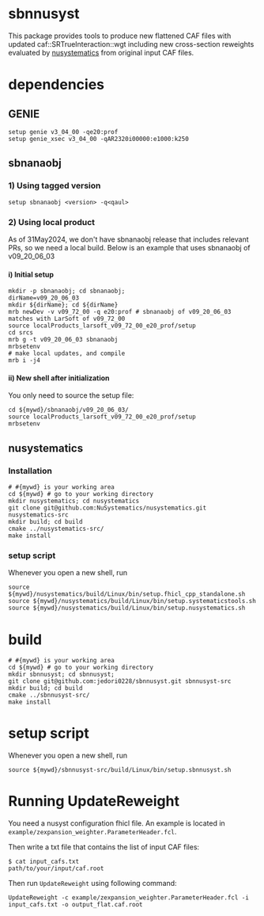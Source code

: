 # sbnnusyst

This package provides tools to produce new flattened CAF files with updated caf::SRTrueInteraction::wgt including new cross-section reweights evaluated by [nusystematics](https://github.com/NuSystematics/nusystematics) from original input CAF files.

# dependencies

## GENIE

```
setup genie v3_04_00 -qe20:prof
setup genie_xsec v3_04_00 -qAR2320i00000:e1000:k250
```

## sbnanaobj

### 1) Using tagged version

```
setup sbnanaobj <version> -q<qaul>
```

### 2) Using local product

As of 31May2024, we don't have sbnanaobj release that includes relevant PRs, so we need a local build.
Below is an example that uses sbnanaobj of v09_20_06_03

#### i) Initial setup

```
mkdir -p sbnanaobj; cd sbnanaobj;
dirName=v09_20_06_03
mkdir ${dirName}; cd ${dirName}
mrb newDev -v v09_72_00 -q e20:prof # sbnanaobj of v09_20_06_03 matches with LarSoft of v09_72_00
source localProducts_larsoft_v09_72_00_e20_prof/setup
cd srcs
mrb g -t v09_20_06_03 sbnanaobj
mrbsetenv
# make local updates, and compile
mrb i -j4
```

#### ii) New shell after initialization

You only need to source the setup file:

```
cd ${mywd}/sbnanaobj/v09_20_06_03/
source localProducts_larsoft_v09_72_00_e20_prof/setup
mrbsetenv
```

## nusystematics

### Installation

```
# #{mywd} is your working area
cd ${mywd} # go to your working directory
mkdir nusystematics; cd nusystematics
git clone git@github.com:NuSystematics/nusystematics.git nusystematics-src
mkdir build; cd build
cmake ../nusystematics-src/
make install
```

### setup script

Whenever you open a new shell, run
```
source ${mywd}/nusystematics/build/Linux/bin/setup.fhicl_cpp_standalone.sh
source ${mywd}/nusystematics/build/Linux/bin/setup.systematicstools.sh
source ${mywd}/nusystematics/build/Linux/bin/setup.nusystematics.sh
```

# build

```
# #{mywd} is your working area
cd ${mywd} # go to your working directory
mkdir sbnnusyst; cd sbnnusyst;
git clone git@github.com:jedori0228/sbnnusyst.git sbnnusyst-src
mkdir build; cd build
cmake ../sbnnusyst-src/
make install
```

# setup script

Whenever you open a new shell, run
```
source ${mywd}/sbnnusyst-src/build/Linux/bin/setup.sbnnusyst.sh
```

# Running UpdateReweight

You need a nusyst configuration fhicl file. An example is located in `example/zexpansion_weighter.ParameterHeader.fcl`.

Then write a txt file that contains the list of input CAF files:
```
$ cat input_cafs.txt
path/to/your/input/caf.root
```

Then run `UpdateReweight` using following command:
```
UpdateReweight -c example/zexpansion_weighter.ParameterHeader.fcl -i input_cafs.txt -o output_flat.caf.root
```



